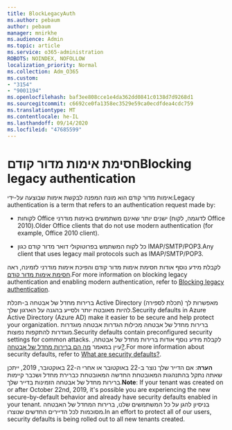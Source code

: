 ```yaml
---
title: BlockLegacyAuth
ms.author: pebaum
author: pebaum
manager: mnirkhe
ms.audience: Admin
ms.topic: article
ms.service: o365-administration
ROBOTS: NOINDEX, NOFOLLOW
localization_priority: Normal
ms.collection: Adm_O365
ms.custom:
- "3154"
- "9001194"
ms.openlocfilehash: baf3ee808cce1e4da362dd0841c0138d7d9268d1
ms.sourcegitcommit: c6692ce0fa1358ec3529e59ca0ecdfdea4cdc759
ms.translationtype: MT
ms.contentlocale: he-IL
ms.lasthandoff: 09/14/2020
ms.locfileid: "47685599"
---
```

# <a name="blocking-legacy-authentication"></a><span data-ttu-id="c6e4a-102">חסימת אימות מדור קודם</span><span class="sxs-lookup"><span data-stu-id="c6e4a-102">Blocking legacy authentication</span></span>

<span data-ttu-id="c6e4a-103">אימות מדור קודם הוא מונח המפנה לבקשת אימות שבוצעה על-ידי:</span><span class="sxs-lookup"><span data-stu-id="c6e4a-103">Legacy authentication is a term that refers to an authentication request made by:</span></span>

- <span data-ttu-id="c6e4a-104">לקוחות Office ישנים יותר שאינם משתמשים באימות מודרני (לדוגמה, לקוח Office 2010).</span><span class="sxs-lookup"><span data-stu-id="c6e4a-104">Older Office clients that do not use modern authentication (for example, Office 2010 client).</span></span>

- <span data-ttu-id="c6e4a-105">כל לקוח המשתמש בפרוטוקולי דואר מדור קודם כגון IMAP/SMTP/POP3.</span><span class="sxs-lookup"><span data-stu-id="c6e4a-105">Any client that uses legacy mail protocols such as IMAP/SMTP/POP3.</span></span>

<span data-ttu-id="c6e4a-106">לקבלת מידע נוסף אודות חסימת אימות מדור קודם והפיכת אימות מודרני לזמינה, ראה [חסימת אימות מדור קודם](https://docs.microsoft.com/azure/active-directory/conditional-access/concept-conditional-access-block-legacy-authentication).</span><span class="sxs-lookup"><span data-stu-id="c6e4a-106">For more information on blocking legacy authentication and enabling modern authentication, refer to [Blocking legacy authentication](https://docs.microsoft.com/azure/active-directory/conditional-access/concept-conditional-access-block-legacy-authentication).</span></span>

<span data-ttu-id="c6e4a-107">ברירות מחדל של אבטחה ב-תכלת Active Directory (תכלת לספירה) מאפשרות לך להיות מאובטח יותר ולסייע בהגנה על הארגון שלך.</span><span class="sxs-lookup"><span data-stu-id="c6e4a-107">Security defaults in Azure Active Directory (Azure AD) make it easier to be secure and help protect your organization.</span></span> <span data-ttu-id="c6e4a-108">ברירות מחדל של אבטחה מכילות הגדרות אבטחה מוגדרות מוגדרות להתקפות נפוצות.</span><span class="sxs-lookup"><span data-stu-id="c6e4a-108">Security defaults contain preconfigured security settings for common attacks.</span></span>
<span data-ttu-id="c6e4a-109">לקבלת מידע נוסף אודות ברירות מחדל של אבטחה, עיין במאמר [מה הם ברירות מחדל של אבטחה?](https://docs.microsoft.com/azure/active-directory/fundamentals/concept-fundamentals-security-defaults).</span><span class="sxs-lookup"><span data-stu-id="c6e4a-109">For more information about security defaults, refer to [What are security defaults?](https://docs.microsoft.com/azure/active-directory/fundamentals/concept-fundamentals-security-defaults).</span></span> 

<span data-ttu-id="c6e4a-110">**הערה**: אם הדייר שלך נוצר ב-22 באוקטובר או אחרי ה-22 באוקטובר, 2019, ייתכן שאתה נתקל בהתנהגות המאובטחת החדשה המאובטחת כברירת מחדל ושכבר קיימות ברירות מחדל של אבטחה הזמינות בדייר שלך.</span><span class="sxs-lookup"><span data-stu-id="c6e4a-110">**Note**:  If your tenant was created on or after October 22nd, 2019, it's possible you are experiencing the new secure-by-default behavior and already have security defaults enabled in your tenant.</span></span>  <span data-ttu-id="c6e4a-111">בניסיון להגן על כל המשתמשים שלנו, ברירות המחדל של האבטחה מסוכמות לכל הדיירים החדשים שנוצרו.</span><span class="sxs-lookup"><span data-stu-id="c6e4a-111">In an effort to protect all of our users, security defaults is being rolled out to all new tenants created.</span></span>
